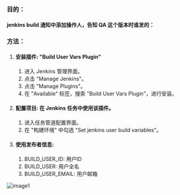 ### 目的：

#### jenkins build 通知中添加操作人，告知 QA 这个版本时谁发的：

### 方法：

1. #### 安装插件: "Build User Vars Plugin"

   1. 进入 Jenkins 管理界面。  
   2. 点击 "Manage Jenkins"。  
   3. 点击 "Manage Plugins"。  
   4. 在 "Available" 标签，搜索 "Build User Vars Plugin"，进行安装。

2. #### 配置项目: 在 Jenkins 任务中使用该插件。

   1. 进入任务管道配置界面。  
   2. 在 "构建环境" 中勾选 "Set jenkins user build variables"。

3. #### 使用发布者信息:

   1. BUILD\_USER\_ID: 用户ID  
   2. BUILD\_USER: 用户全名  
   3. BUILD\_USER\_EMAIL: 用户邮箱

![image1](http://localhost:5173/WTC-Docs/assets/1758727509754_46c6b2e7.png)

